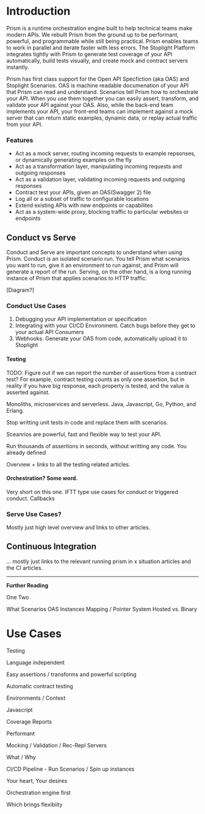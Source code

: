 # Introduction

Prism is a runtime orchestration engine built to help technical teams make modern APIs. We rebuilt Prism from the ground up to be performant, powerful, and programmable while still being practical. Prism enables teams to work in parallel and iterate faster with less errors. The Stoplight Platform integrates tightly with Prism to generate test coverage of your API automatically, build tests visually, and create mock and contract servers instantly.

Prism has first class support for the Open API Specfiction (aka OAS) and Stoplight Scenarios. OAS is machine readable documenation of your API that Prism can read and understand. Scenarios tell Prism how to orchestrate your API. When you use them together you can easily assert, transform, and validate your API against your OAS. Also, while the back-end team implements your API, your front-end teams can implement against a mock server that can return static examples, dynamic data, or replay actual traffic from your API.

### Features

* Act as a mock server, routing incoming requests to example repsonses, or dynamically generating examples on the fly
* Act as a transformation layer, manipulating incoming requests and outgoing responses
* Act as a validation layer, validating incoming requests and outgoing responses
* Contract test your APIs, given an OAS(Swagger 2) file
* Log all or a subset of traffic to configurable locations
* Extend existing APIs with new endpoints or capabilites
* Act as a system-wide proxy, blocking traffic to particular websites or endpoints

## Conduct vs Serve

Conduct and Serve are important concepts to understand when using Prism. Conduct is an isolated scenario run. You tell Prism what scenarios you want to run, give it an environment to run against, and Prism will generate a report of the run. Serving, on the other hand, is a long running instance of Prism that applies scenarios to HTTP traffic.

[Diagram?]

### Conduct Use Cases

1.  Debugging your API implementation or specification
2.  Integrating with your CI/CD Environment. Catch bugs before they get to your actual API Consumers
3.  Webhooks. Generate your OAS from code, automatically upload it to Stoplight

#### Testing

TODO: Figure out if we can report the number of assertions from a contract test? For example, contract testing counts as only one assertion, but in reality if you have big response, each property is tested, and the value is asserted against.

Monoliths, microservices and serverless. Java, Javascript, Go, Python, and Erlang.

Stop writting unit tests in code and replace them with scenarios.

Sceanrios are powerful, fast and flexible way to test your API.

Run thousands of assertions in seconds, without writting any code. You already defined

Overview + links to all the testing related articles.

#### Orchestration? Some word.

Very short on this one. IFTT type use cases for conduct or triggered conduct. Callbacks

### Serve Use Cases?

Mostly just high level overview and links to other articles.

## Continuous Integration

… mostly just links to the relevant running prism in x situation articles and the CI articles.

---

**Further Reading**

One
Two

What
Scenarios
OAS
Instances
Mapping / Pointer System
Hosted vs. Binary

# Use Cases

Testing

Language independent

Easy assertions / transforms and powerful scripting

Automatic contract testing

Environments / Context

Javascript

Coverage Reports

Performant

Mocking / Validation / Rec-Repl Servers

What / Why

CI/CD Pipeline - Run Scenarios / Spin up instances

Your heart, Your desires

Orchestration engine first

Which brings flexibiity
